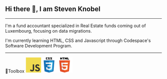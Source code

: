 ## Hi there 👋, I am Steven Knobel

---

I'm a fund accountant specialized in Real Estate funds coming out of Luxembourg, focusing on data migrations.

I'm currently learning HTML, CSS and Javascript through Codespace's Software Development Program.

---
🧰Toolbox
<img src="https://github.com/devicons/devicon/blob/master/icons/javascript/javascript-original.svg" alt="Javascript logo" width="50px" height="50px"/><img src="https://github.com/devicons/devicon/blob/master/icons/css3/css3-original-wordmark.svg" alt="CSS logo" width="50px" height="50px"/><img src="https://github.com/devicons/devicon/blob/master/icons/html5/html5-original-wordmark.svg" alt="HTML logo" width="50px" height="50px"/>

<!--
**Stevenaknobel/Stevenaknobel** is a ✨ _special_ ✨ repository because its `README.md` (this file) appears on your GitHub profile.

Here are some ideas to get you started:

- 🔭 I’m currently working on ...
- 🌱 I’m currently learning ...
- 👯 I’m looking to collaborate on ...
- 🤔 I’m looking for help with ...
- 💬 Ask me about ...
- 📫 How to reach me: ...
- 😄 Pronouns: ...
- ⚡ Fun fact: ...
-->
